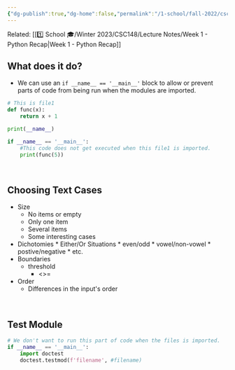 ```yaml
---
{"dg-publish":true,"dg-home":false,"permalink":"/1-school/fall-2022/csc-108/week-8-main-block/","dgPassFrontmatter":true}
---
```


Related: [[1️⃣ School 🎓/Winter 2023/CSC148/Lecture Notes/Week 1 - Python Recap\|Week 1 - Python Recap]]
## What does it do?
- We can use an  `if __name__ == '__main__'`  block to allow or prevent parts of code from being run when the modules are imported.
```python
# This is file1
def func(x):
	return x + 1

print(__name__)

if __name__ == '__main__':
	#This code does not get executed when this file1 is imported.
	print(func(5))
```

&nbsp;

## Choosing Text Cases
* Size
	* No items or empty
	* Only one item
	* Several items
	* Some interesting cases
* Dichotomies
		* Either/Or Situations
		* even/odd
		* vowel/non-vowel
		* postive/negative
		* etc.
* Boundaries
	* threshold
		* <>=
* Order
	* Differences in the input's order


&nbsp;

## Test Module
```python
# We don't want to run this part of code when the files is imported.
if __name__ == '__main__':
	import doctest
	doctest.testmod(f'filename', #filename)
```